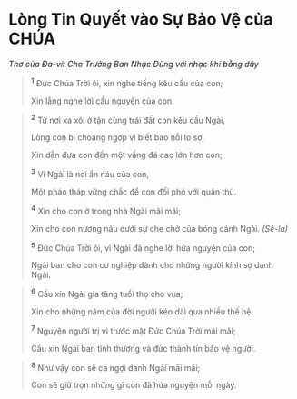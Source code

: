 # Lòng Tin Quyết vào Sự Bảo Vệ của CHÚA
*Thơ của Ða-vít Cho Trưởng Ban Nhạc Dùng với nhạc khí bằng dây*

> <sup><b>1</b></sup> Ðức Chúa Trời ôi, xin nghe tiếng kêu cầu của con;
> 
> Xin lắng nghe lời cầu nguyện của con.
>


> <sup><b>2</b></sup> Từ nơi xa xôi ở tận cùng trái đất con kêu cầu Ngài,
> 
> Lòng con bị choáng ngợp vì biết bao nỗi lo sợ,
> 
> Xin dẫn đưa con đến một vầng đá cao lớn hơn con;
> 
> <sup><b>3</b></sup> Vì Ngài là nơi ẩn náu của con,
> 
> Một pháo tháp vững chắc để con đối phó với quân thù.
> 
> <sup><b>4</b></sup> Xin cho con ở trong nhà Ngài mãi mãi;
> 
> Xin cho con nương náu dưới sự che chở của bóng cánh Ngài. *(Sê-la)*
> 
> <sup><b>5</b></sup> Ðức Chúa Trời ôi, vì Ngài đã nghe lời hứa nguyện của con;
> 
> Ngài ban cho con cơ nghiệp dành cho những người kính sợ danh Ngài.
>


> <sup><b>6</b></sup> Cầu xin Ngài gia tăng tuổi thọ cho vua;
> 
> Xin cho những năm của đời người kéo dài qua nhiều thế hệ.
> 
> <sup><b>7</b></sup> Nguyện người trị vì trước mặt Ðức Chúa Trời mãi mãi;
> 
> Cầu xin Ngài ban tình thương và đức thành tín bảo vệ người.
>


> <sup><b>8</b></sup> Như vậy con sẽ ca ngợi danh Ngài mãi mãi;
> 
> Con sẽ giữ trọn những gì con đã hứa nguyện mỗi ngày.
>